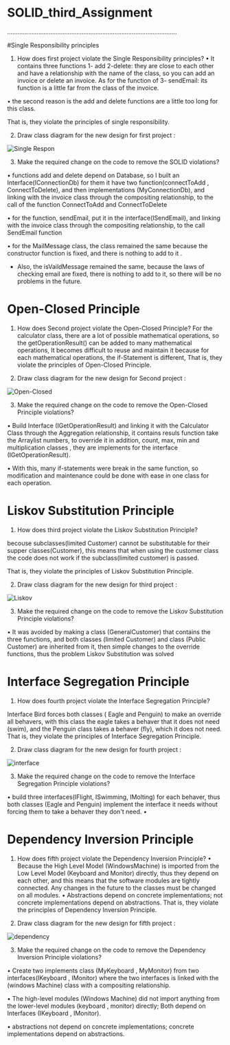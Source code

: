 # SOLID_third_Assignment
..................................................................................................

#Single Responsibility principles

1.	How does first project violate the Single Responsibility principles?
•	It contains three functions  1- add 2-delete: they are close to each other and have a relationship with the name of the class,
so you can add an invoice or delete an invoice. As for the function of 3- sendEmail: its function is a little far from the class of the invoice.

•	the second reason is the add and delete functions are a little too long for this class. 

That is, they violate the principles of single responsibility.


2.	Draw class diagram for the new design for first project :


![Single Respon](https://user-images.githubusercontent.com/99614732/196451420-d0e324a3-d296-4b55-9aca-49476e0e6d3f.png)


3.	Make the required change on the code to remove the SOLID violations?

•	functions add and delete depend on Database, so I built an Interface(IConnectionDb)  for them it have two function(connectToAdd , ConnectToDelete),
and then implementations (MyConnectionDb), and linking with the invoice class through the compositing relationship,
to the call of the function ConnectToAdd and ConnectToDelete 

•	 for the function, sendEmail, put it in the interface(ISendEmail),
and linking with the invoice class through the compositing relationship, to the call SendEmail function

•	 for the MailMessage class, the class remained the same because the constructor function is fixed, and there is nothing to add to it .
* Also, the isVaildMessage remained the same, because the laws of checking email are fixed, there is nothing to add to it, so there will be no problems in the future.

# Open-Closed Principle

1.	How does Second project violate the Open-Closed Principle?
 For the calculator class, there are a lot of possible mathematical operations, so the getOperationResult() can be added to many mathematical operations,
 It becomes difficult to reuse and maintain it because for each mathematical operations,
 the if-Statement is different, That is, they violate the principles of Open-Closed Principle.

2.	Draw class diagram for the new design for Second project :


![Open-Closed](https://user-images.githubusercontent.com/99614732/196451698-eb1ea64d-2dea-499c-8075-43b0b604ee0b.png)

3.	Make the required change on the code to remove the Open-Closed Principle violations?

•	Build Interface (IGetOperationResult) and linking it with the Calculator Class through the Aggregation relationship,
it contains resuls function take the Arraylist numbers, to override it in addition, count, max, min and multiplication classes ,
they are implements for the  interface (IGetOperationResult).

•	With this, many if-statements were break in the same function, so modification and maintenance could be done with ease in one class for each operation.


# Liskov Substitution Principle

1.	How does third project violate the Liskov Substitution Principle?

becouse subclasses(limited Customer) cannot be substitutable for their supper classes(Customer),
this means that when using the customer class the code does not work if the subclass(limited customer) is passed.

That is, they violate the principles of Liskov Substitution Principle.

2.	Draw class diagram for the new design for third project : 


![Liskov](https://user-images.githubusercontent.com/99614732/196494025-f054fc50-0fe4-40f2-a6cb-30031d9cf8bb.png)


3.	Make the required change on the code to remove the Liskov Substitution Principle violations?

•	It was avoided by making a class (GeneralCustomer) that contains the three functions, 
and both classes (limited Customer) and class (Public Customer) are inherited from it, then simple changes to the override functions,
thus the problem Liskov Substitution was solved

# Interface Segregation Principle


1.	How does fourth project violate the Interface Segregation Principle?

Interface Bird forces both classes ( Eagle and Penguin) to make an override all behavers, with this class the eagle takes a behaver that it does not need (swim), and the Penguin class takes a behaver (fly), which it does not need.
That is, they violate the principles of Interface Segregation Principle.


2.	Draw class diagram for the new design for fourth project :

![interface](https://user-images.githubusercontent.com/99614732/196451991-65e17014-e84e-4b1d-91be-70277837df1d.png)

3.	Make the required change on the code to remove the Interface Segregation Principle violations?

•	build three interfaces(IFlight, ISwimming, IMolting) for each behaver, thus both classes (Eagle and Penguin) implement the interface it needs without forcing them to take a behaver they don't need.
•	

# Dependency Inversion Principle

1.	How does fifth project violate the Dependency Inversion Principle?
•	Because the High Level Model (WindowsMachine) is imported from the Low Level Model (Keyboard and Monitor) directly, thus they depend on each other, and this means that the software modules are tightly connected. Any changes in the future to the classes must be changed on all modules.
•	Abstractions depend on concrete implementations; not concrete implementations depend on abstractions.
That is, they violate the principles of Dependency Inversion Principle.


2.	Draw class diagram for the new design for fifth project : 

![dependency](https://user-images.githubusercontent.com/99614732/196452183-c96de8a8-fbfe-40e1-a7f5-5069d8314721.png)

3.	Make the required change on the code to remove the Dependency Inversion Principle violations?

•	Create two implements class (MyKeyboard , MyMonitor) from two interfaces(IKeyboard , IMonitor) where the two interfaces is linked with the (windows Machine) class with a compositing relationship.

•	The high-level modules (Windows Machine) did not import anything from the lower-level modules (keyboard , monitor) directly; Both depend on Interfaces (IKeyboard , IMonitor).

•	abstractions not depend on concrete implementations; concrete implementations depend on abstractions.












